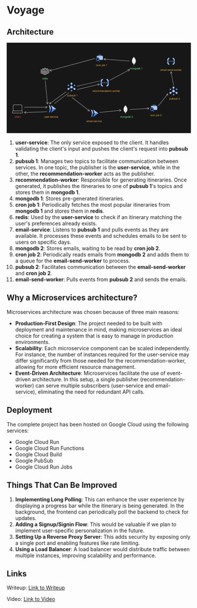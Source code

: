 # Voyage

## Architecture
![Architecture](https://github.com/pranitmalhotra/Voyage/blob/main/assets/arch.png)

1. **user-service**: The only service exposed to the client. It handles validating the client's input and pushes the client's request into **pubsub 1**.
2. **pubsub 1**: Manages two topics to facilitate communication between services. In one topic, the publisher is the **user-service**, while in the other, the **recommendation-worker** acts as the publisher.
3. **recommendation-worker**: Responsible for generating itineraries. Once generated, it publishes the itineraries to one of **pubsub 1**'s topics and stores them in **mongodb 1**.
4. **mongodb 1**: Stores pre-generated itineraries.
5. **cron job 1**: Periodically fetches the most popular itineraries from **mongodb 1** and stores them in **redis**.
6. **redis**: Used by the **user-service** to check if an itinerary matching the user's preferences already exists.
7. **email-service**: Listens to **pubsub 1** and pulls events as they are available. It processes these events and schedules emails to be sent to users on specific days.
8. **mongodb 2**: Stores emails, waiting to be read by **cron job 2**.
9. **cron job 2**: Periodically reads emails from **mongodb 2** and adds them to a queue for the **email-send-worker** to process.
10. **pubsub 2**: Facilitates communication between the **email-send-worker** and **cron job 2**.
11. **email-send-worker**: Pulls events from **pubsub 2** and sends the emails.

## Why a Microservices architecture?
Microservices architecture was chosen because of three main reasons:
- **Production-First Design**: The project needed to be built with deployment and maintenance in mind, making microservices an ideal choice for creating a system that is easy to manage in production environments.
- **Scalability**: Each microservice component can be scaled independently. For instance, the number of instances required for the user-service may differ significantly from those needed for the recommendation-worker, allowing for more efficient resource management.
- **Event-Driven Architecture**: Microservices facilitate the use of event-driven architecture. In this setup, a single publisher (recommendation-worker) can serve multiple subscribers (user-service and email-service), eliminating the need for redundant API calls.

## Deployment
The complete project has been hosted on Google Cloud using the following services:
- Google Cloud Run
- Google Cloud Run Functions
- Google Cloud Build
- Google PubSub
- Google Cloud Run Jobs

## Things That Can Be Improved
1. **Implementing Long Polling**: This can enhance the user experience by displaying a progress bar while the itinerary is being generated. In the background, the frontend can periodically poll the backend to check for updates.
2. **Adding a Signup/Signin Flow**: This would be valuable if we plan to implement user-specific personalization in the future.
3. **Setting Up a Reverse Proxy Server**: This adds security by exposing only a single port and enabling features like rate limiting.
4. **Using a Load Balancer**: A load balancer would distribute traffic between multiple instances, improving scalability and performance.

## Links

Writeup: [Link to Writeup](https://docs.google.com/document/d/1ddGqoxPCg2mGAPmAHVdBwyy3xyzsbPpAmj71BWF22qE/edit#heading=h.mf7baygpiz8t)

Video: [Link to Video](https://vimeo.com/1001941117)

